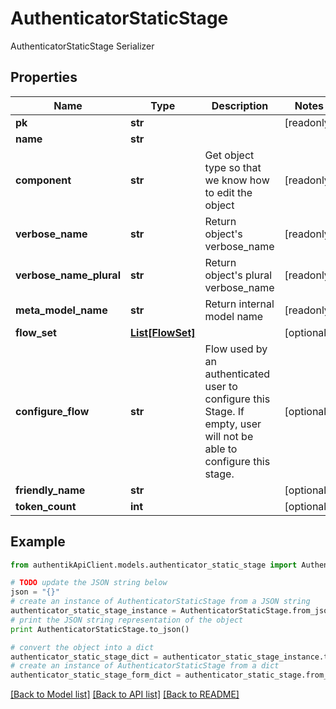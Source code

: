 # AuthenticatorStaticStage

AuthenticatorStaticStage Serializer

## Properties
Name | Type | Description | Notes
------------ | ------------- | ------------- | -------------
**pk** | **str** |  | [readonly] 
**name** | **str** |  | 
**component** | **str** | Get object type so that we know how to edit the object | [readonly] 
**verbose_name** | **str** | Return object&#39;s verbose_name | [readonly] 
**verbose_name_plural** | **str** | Return object&#39;s plural verbose_name | [readonly] 
**meta_model_name** | **str** | Return internal model name | [readonly] 
**flow_set** | [**List[FlowSet]**](FlowSet.md) |  | [optional] 
**configure_flow** | **str** | Flow used by an authenticated user to configure this Stage. If empty, user will not be able to configure this stage. | [optional] 
**friendly_name** | **str** |  | [optional] 
**token_count** | **int** |  | [optional] 

## Example

```python
from authentikApiClient.models.authenticator_static_stage import AuthenticatorStaticStage

# TODO update the JSON string below
json = "{}"
# create an instance of AuthenticatorStaticStage from a JSON string
authenticator_static_stage_instance = AuthenticatorStaticStage.from_json(json)
# print the JSON string representation of the object
print AuthenticatorStaticStage.to_json()

# convert the object into a dict
authenticator_static_stage_dict = authenticator_static_stage_instance.to_dict()
# create an instance of AuthenticatorStaticStage from a dict
authenticator_static_stage_form_dict = authenticator_static_stage.from_dict(authenticator_static_stage_dict)
```
[[Back to Model list]](../README.md#documentation-for-models) [[Back to API list]](../README.md#documentation-for-api-endpoints) [[Back to README]](../README.md)


